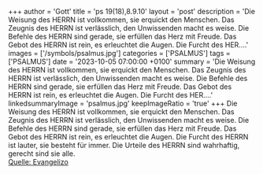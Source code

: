 +++
author = 'Gott'
title = 'ps 19(18),8.9.10'
layout = 'post'
description = 'Die Weisung des HERRN ist vollkommen, sie erquickt den Menschen. Das Zeugnis des HERRN ist verlässlich, den Unwissenden macht es weise.  Die Befehle des HERRN sind gerade, sie erfüllen das Herz mit Freude. Das Gebot des HERRN ist rein, es erleuchtet die Augen.  Die Furcht des HER....'
images = ['/symbols/psalmus.jpg']
categories = ['PSALMUS']
tags = ['PSALMUS']
date = '2023-10-05 07:00:00 +0100'
summary = 'Die Weisung des HERRN ist vollkommen, sie erquickt den Menschen. Das Zeugnis des HERRN ist verlässlich, den Unwissenden macht es weise.  Die Befehle des HERRN sind gerade, sie erfüllen das Herz mit Freude. Das Gebot des HERRN ist rein, es erleuchtet die Augen.  Die Furcht des HER....'
linkedsummaryImage = 'psalmus.jpg'
keepImageRatio = 'true'
+++
Die Weisung des HERRN ist vollkommen, sie erquickt den Menschen. Das Zeugnis des HERRN ist verlässlich, den Unwissenden macht es weise. 
Die Befehle des HERRN sind gerade, sie erfüllen das Herz mit Freude. Das Gebot des HERRN ist rein, es erleuchtet die Augen. 
Die Furcht des HERRN ist lauter, sie besteht für immer.<!--more--> Die Urteile des HERRN sind wahrhaftig, gerecht sind sie alle.<br> [Quelle: Evangelizo](https://evangeliumtagfuertag.org/DE/gospel)